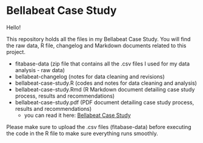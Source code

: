 # Bellabeat Case Study

Hello!

This repository holds all the files in my Bellabeat Case Study. You will find the raw data, R file, changelog and Markdown documents related to this project.

- fitabase-data (zip file that contains all the .csv files I used for my data analysis - raw data)
- bellabeat-changelog (notes for data cleaning and revisions)
- bellabeat-case-study.R (codes and notes for data cleaning and analysis)
- bellabeat-case-study.Rmd (R Markdown document detailing case study process, results and recommendations)
- bellabeat-case-study.pdf (PDF document detailing case study process, results and recommendations)
  - you can read it here: [Bellabeat Case Study](https://github.com/vegapunkrecords/bellabeat-case-study/files/11411414/bellabeat-case-study.pdf)

Please make sure to upload the .csv files (fitabase-data) before executing the code in the R file to make sure everything runs smoothly.

